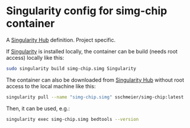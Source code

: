 # Singularity config for simg-chip container

A [Singularity Hub](https://www.singularity-hub.org/) definition.
Project specific.


If [Singularity](http://singularity.lbl.gov) is installed locally, the container can be build (needs root access) locally like this:

```bash
sudo singularity build simg-chip.simg Singularity
```

The container can also be downloaded from [Singularity Hub](https://www.singularity-hub.org/) without root access to the local machine like this:

```bash
singularity pull --name "simg-chip.simg" sschmeier/simg-chip:latest 
```

Then, it can be used, e.g.:

```bash
singularity exec simg-chip.simg bedtools --version
```
